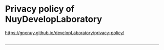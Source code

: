 # Privacy policy of NuyDevelopLaboratory
https://gpcnuy.github.io/developLaboratory/privacy-policy/
<br>
<br><hr>
